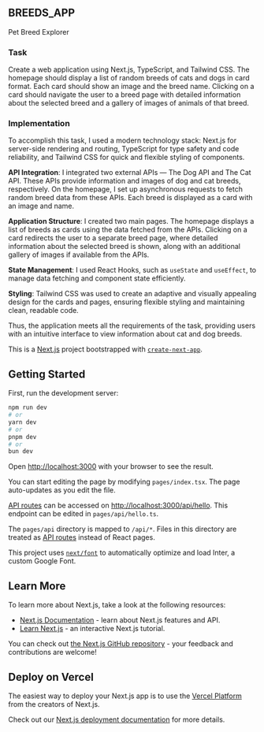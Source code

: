 ## BREEDS_APP
Pet Breed Explorer

### Task

Create a web application using Next.js, TypeScript, and Tailwind CSS. The homepage should display a list of random breeds of cats and dogs in card format. Each card should show an image and the breed name. Clicking on a card should navigate the user to a breed page with detailed information about the selected breed and a gallery of images of animals of that breed.

### Implementation

To accomplish this task, I used a modern technology stack: Next.js for server-side rendering and routing, TypeScript for type safety and code reliability, and Tailwind CSS for quick and flexible styling of components.

**API Integration**: I integrated two external APIs — The Dog API and The Cat API. These APIs provide information and images of dog and cat breeds, respectively. On the homepage, I set up asynchronous requests to fetch random breed data from these APIs. Each breed is displayed as a card with an image and name.

**Application Structure**: I created two main pages. The homepage displays a list of breeds as cards using the data fetched from the APIs. Clicking on a card redirects the user to a separate breed page, where detailed information about the selected breed is shown, along with an additional gallery of images if available from the APIs.

**State Management**: I used React Hooks, such as `useState` and `useEffect`, to manage data fetching and component state efficiently.

**Styling**: Tailwind CSS was used to create an adaptive and visually appealing design for the cards and pages, ensuring flexible styling and maintaining clean, readable code.

Thus, the application meets all the requirements of the task, providing users with an intuitive interface to view information about cat and dog breeds.







This is a [Next.js](https://nextjs.org/) project bootstrapped with [`create-next-app`](https://github.com/vercel/next.js/tree/canary/packages/create-next-app).

## Getting Started

First, run the development server:

```bash
npm run dev
# or
yarn dev
# or
pnpm dev
# or
bun dev
```

Open [http://localhost:3000](http://localhost:3000) with your browser to see the result.

You can start editing the page by modifying `pages/index.tsx`. The page auto-updates as you edit the file.

[API routes](https://nextjs.org/docs/api-routes/introduction) can be accessed on [http://localhost:3000/api/hello](http://localhost:3000/api/hello). This endpoint can be edited in `pages/api/hello.ts`.

The `pages/api` directory is mapped to `/api/*`. Files in this directory are treated as [API routes](https://nextjs.org/docs/api-routes/introduction) instead of React pages.

This project uses [`next/font`](https://nextjs.org/docs/basic-features/font-optimization) to automatically optimize and load Inter, a custom Google Font.

## Learn More

To learn more about Next.js, take a look at the following resources:

- [Next.js Documentation](https://nextjs.org/docs) - learn about Next.js features and API.
- [Learn Next.js](https://nextjs.org/learn) - an interactive Next.js tutorial.

You can check out [the Next.js GitHub repository](https://github.com/vercel/next.js/) - your feedback and contributions are welcome!

## Deploy on Vercel

The easiest way to deploy your Next.js app is to use the [Vercel Platform](https://vercel.com/new?utm_medium=default-template&filter=next.js&utm_source=create-next-app&utm_campaign=create-next-app-readme) from the creators of Next.js.

Check out our [Next.js deployment documentation](https://nextjs.org/docs/deployment) for more details.
